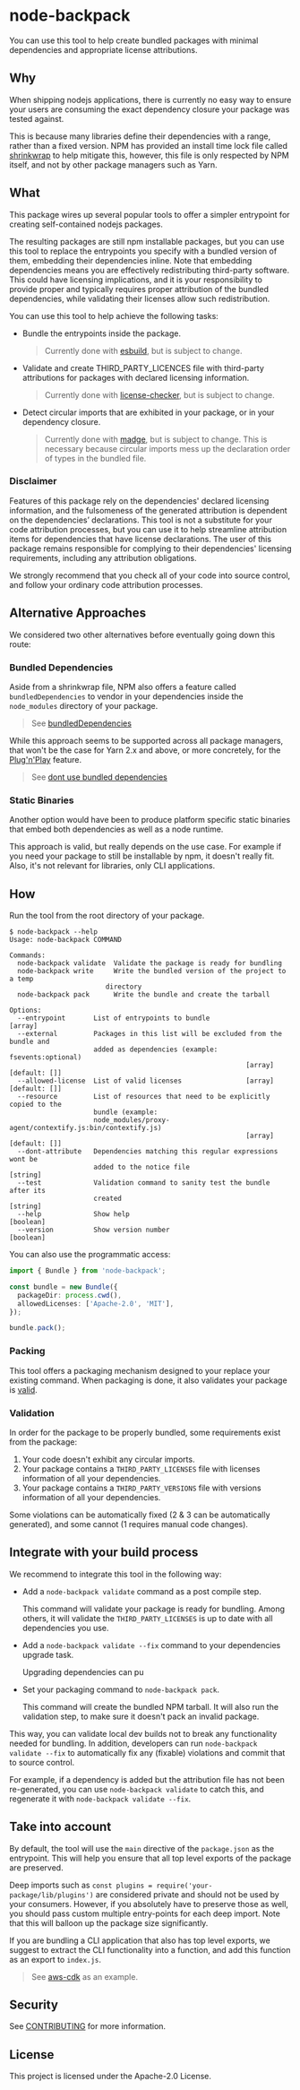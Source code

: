 # node-backpack

You can use this tool to help create bundled packages with minimal dependencies and appropriate license attributions.

## Why

When shipping nodejs applications, there is currently no easy way to ensure your users are
consuming the exact dependency closure your package was tested against.

This is because many libraries define their dependencies with a range, rather than a fixed version.
NPM has provided an install time lock file called [shrinkwrap](https://docs.npmjs.com/cli/v8/commands/npm-shrinkwrap)
to help mitigate this, however, this file is only respected by NPM itself, and not by other package managers such as Yarn.

## What

This package wires up several popular tools to offer a simpler entrypoint for
creating self-contained nodejs packages.

The resulting packages are still npm installable packages, but you can use this tool to
replace the entrypoints you specify with a bundled version of them, embedding their dependencies inline.
Note that embedding dependencies means you are effectively redistributing third-party software.
This could have licensing implications, and it is your responsibility to provide proper
and typically requires proper attribution of the bundled dependencies,
while validating their licenses allow such redistribution.

You can use this tool to help achieve the following tasks:

- Bundle the entrypoints inside the package.

  > Currently done with [esbuild](https://esbuild.github.io), but is subject to change.

- Validate and create THIRD_PARTY_LICENCES file with third-party attributions for packages with declared licensing information.

  > Currently done with [license-checker](https://www.npmjs.com/package/license-checker), but is subject to change.

- Detect circular imports that are exhibited in your package, or in your dependency closure.

  > Currently done with [madge](https://www.npmjs.com/package/madge), but is subject to change.
  > This is necessary because circular imports mess up the declaration order of types in the bundled file.

### Disclaimer

Features of this package rely on the dependencies' declared licensing information, and the fulsomeness of
the generated attribution is dependent on the dependencies’ declarations.
This tool is not a substitute for your code attribution processes, but you can use it to help
streamline attribution items for dependencies that have license declarations.
The user of this package remains responsible for complying to their dependencies' licensing requirements,
including any attribution obligations.

We strongly recommend that you check all of your code into source control, and follow your ordinary code attribution processes.

## Alternative Approaches

We considered two other alternatives before eventually going down this route:

### Bundled Dependencies

Aside from a shrinkwrap file, NPM also offers a feature called `bundledDependencies`
to vendor in your dependencies inside the `node_modules` directory of your package.

> See [bundledDependencies](https://docs.npmjs.com/cli/v8/configuring-npm/package-json#bundleddependencies)

While this approach seems to be supported across all package managers, that won't be
the case for Yarn 2.x and above, or more concretely,
for the [Plug'n'Play](https://yarnpkg.com/features/pnp) feature.

> See [dont use bundled dependencies](https://yarnpkg.com/getting-started/migration#dont-use-bundledependencies)

### Static Binaries

Another option would have been to produce platform specific static binaries that embed both
dependencies as well as a node runtime.

This approach is valid, but really depends on the use case. For example if you need your package
to still be installable by npm, it doesn't really fit. Also, it's not relevant for libraries,
only CLI applications.

## How

Run the tool from the root directory of your package.

```console
$ node-backpack --help
Usage: node-backpack COMMAND

Commands:
  node-backpack validate  Validate the package is ready for bundling
  node-backpack write     Write the bundled version of the project to a temp
                        directory
  node-backpack pack      Write the bundle and create the tarball

Options:
  --entrypoint       List of entrypoints to bundle                       [array]
  --external         Packages in this list will be excluded from the bundle and
                     added as dependencies (example: fsevents:optional)
                                                           [array] [default: []]
  --allowed-license  List of valid licenses                [array] [default: []]
  --resource         List of resources that need to be explicitly copied to the
                     bundle (example:
                     node_modules/proxy-agent/contextify.js:bin/contextify.js)
                                                           [array] [default: []]
  --dont-attribute   Dependencies matching this regular expressions wont be
                     added to the notice file                           [string]
  --test             Validation command to sanity test the bundle after its
                     created                                            [string]
  --help             Show help                                         [boolean]
  --version          Show version number                               [boolean]
```

You can also use the programmatic access:

```ts
import { Bundle } from 'node-backpack';

const bundle = new Bundle({
  packageDir: process.cwd(),
  allowedLicenses: ['Apache-2.0', 'MIT'],
});

bundle.pack();
```

### Packing

This tool offers a packaging mechanism designed to your replace your existing command.
When packaging is done, it also validates your package is [valid](#validation).

### Validation

In order for the package to be properly bundled, some requirements exist from the package:

1. Your code doesn't exhibit any circular imports.
2. Your package contains a `THIRD_PARTY_LICENSES` file with licenses information of all your dependencies.
3. Your package contains a `THIRD_PARTY_VERSIONS` file with versions information of all your dependencies.

Some violations can be automatically fixed (2 & 3 can be automatically generated), and some cannot (1 requires manual code changes).

## Integrate with your build process

We recommend to integrate this tool in the following way:

- Add a `node-backpack validate` command as a post compile step.

  This command will validate your package is ready for bundling.
  Among others, it will validate the `THIRD_PARTY_LICENSES` is up to
  date with all dependencies you use.

- Add a `node-backpack validate --fix` command to your dependencies upgrade task.

  Upgrading dependencies can pu

- Set your packaging command to `node-backpack pack`.

  This command will create the bundled NPM tarball. It will also run the validation step,
  to make sure it doesn't pack an invalid package.


This way, you can validate local dev builds not to break any functionality needed for bundling.
In addition, developers can run `node-backpack validate --fix` to automatically fix any (fixable) violations
and commit that to source control.

For example, if a dependency is added but the attribution file has not been re-generated,
you can use `node-backpack validate` to catch this, and regenerate it with `node-backpack validate --fix`.

## Take into account

By default, the tool will use the `main` directive of the `package.json` as
the entrypoint. This will help you ensure that all top level exports of the
package are preserved.

Deep imports such as `const plugins = require('your-package/lib/plugins')` are considered
private and should not be used by your consumers. However, if you absolutely have to
preserve those as well, you should pass custom multiple entry-points for each deep import.
Note that this will balloon up the package size significantly.

If you are bundling a CLI application that also has top level exports, we suggest to extract
the CLI functionality into a function, and add this function as an export to `index.js`.

> See [aws-cdk](https://github.com/aws/aws-cdk/blob/master/packages/aws-cdk/bin/cdk.ts) as an example.

## Security

See [CONTRIBUTING](CONTRIBUTING.md#security-issue-notifications) for more information.

## License

This project is licensed under the Apache-2.0 License.

